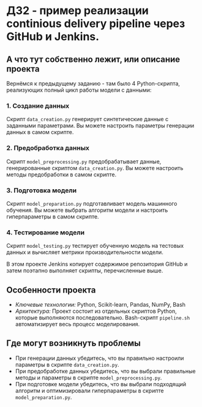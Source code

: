 # ДЗ2 - пример реализации continious delivery pipeline через GitHub и Jenkins.

## А что тут собственно лежит, или описание проекта

Вернёмся к предыдущему заданию - там было 4 Python-скрипта, реализующих полный цикл работы модели с данными:

### 1. Создание данных

Скрипт `data_creation.py` генерирует синтетические данные с заданными параметрами. Вы можете настроить параметры генерации данных в самом скрипте. 

### 2. Предобработка данных

Скрипт `model_preprocessing.py` предобрабатывает данные, генерированные скриптом `data_creation.py`. Вы можете настроить методы предобработки в самом скрипте. 

### 3. Подготовка модели

Скрипт `model_preparation.py` подготавливает модель машинного обучения. Вы можете выбрать алгоритм модели и настроить гиперпараметры в самом скрипте. 

### 4. Тестирование модели

Скрипт `model_testing.py` тестирует обученную модель на тестовых данных и вычисляет метрики производительности модели. 


В этом проекте Jenkins копирует содержимое репозитория GitHub и затем поэтапно выполняет скрипты, перечисленные выше.


## Особенности проекта

- *Ключевые технологии:* Python, Scikit-learn, Pandas, NumPy, Bash
- *Архитектура:* Проект состоит из отдельных скриптов Python, которые выполняются последовательно. Bash-скрипт `pipeline.sh` автоматизирует весь процесс моделирования.

## Где могут возникнуть проблемы

- При генерации данных убедитесь, что вы правильно настроили параметры в скрипте `data_creation.py`. 
- При предобработке данных убедитесь, что вы выбрали правильные методы и параметры в скрипте `model_preprocessing.py`.
- При подготовке модели убедитесь, что вы выбрали подходящий алгоритм и оптимизировали гиперпараметры в скрипте `model_preparation.py`.